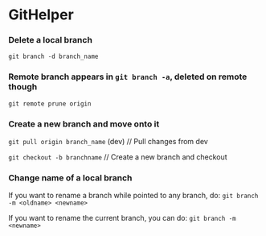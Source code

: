 # GitHelper

### Delete a local branch
`git branch -d branch_name`

### Remote branch appears in `git branch -a`, deleted on remote though
`git remote prune origin`

### Create a new branch and move onto it
`git pull origin branch_name` (dev)   // Pull changes from dev

`git checkout -b branchname`    // Create a new branch and checkout

### Change name of a local branch
If you want to rename a branch while pointed to any branch, do:
`git branch -m <oldname> <newname>`

If you want to rename the current branch, you can do:
`git branch -m <newname>`
